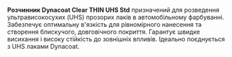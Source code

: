 **Розчинник Dynacoat Clear THIN UHS Std** призначений для розведення ультрависокосухих (UHS) прозорих лаків в автомобільному фарбуванні. Забезпечує оптимальну в'язкість для рівномірного нанесення та створення блискучого, довговічного покриття. Гарантує швидке висихання і високу стійкість до зовнішніх впливів. Ідеально поєднується з UHS лаками Dynacoat.
